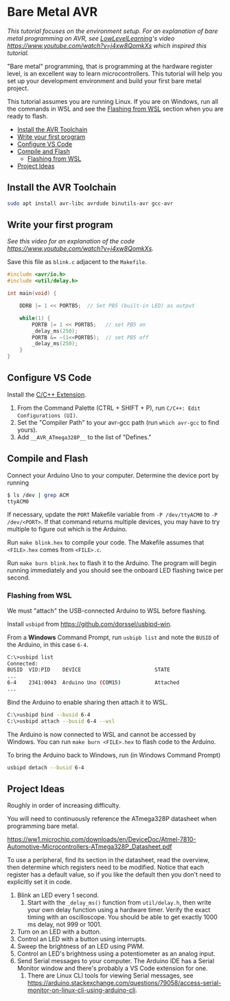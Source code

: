 # Bare Metal AVR

_This tutorial focuses on the environment setup. For an explanation of bare metal programming on AVR, see [LowLevelLearning](https://www.youtube.com/@LowLevelTV)'s video <https://www.youtube.com/watch?v=j4xw8QomkXs> which inspired this tutorial._

"Bare metal" programming, that is programming at the hardware register level, is an excellent way to learn microcontrollers. This tutorial will help you set up your development environment and build your first bare metal project.

This tutorial assumes you are running Linux. If you are on Windows, run all the commands in WSL and see the
[Flashing from WSL](#flashing-from-wsl) section when you are ready to flash.

- [Install the AVR Toolchain](#install-the-avr-toolchain)
- [Write your first program](#write-your-first-program)
- [Configure VS Code](#configure-vs-code)
- [Compile and Flash](#compile-and-flash)
  - [Flashing from WSL](#flashing-from-wsl)
- [Project Ideas](#project-ideas)

## Install the AVR Toolchain

```bash
sudo apt install avr-libc avrdude binutils-avr gcc-avr
```

## Write your first program

_See this video for an explanation of the code <https://www.youtube.com/watch?v=j4xw8QomkXs>._

Save this file as `blink.c` adjacent to the `Makefile`.

```c
#include <avr/io.h>
#include <util/delay.h>

int main(void) {

    DDRB |= 1 << PORTB5;  // Set PB5 (built-in LED) as output

    while(1) {
        PORTB |= 1 << PORTB5;   // set PB5 on
        _delay_ms(250);
        PORTB &= ~(1<<PORTB5);  // set PB5 off
        _delay_ms(250);
    }
}
```

## Configure VS Code

Install the [C/C++ Extension](https://marketplace.visualstudio.com/items?itemName=ms-vscode.cpptools).

1. From the Command Palette (CTRL + SHIFT + P), run `C/C++: Edit Configurations (UI)`.
2. Set the "Compiler Path" to your avr-gcc path (run `which avr-gcc` to find yours).
3. Add `__AVR_ATmega328P__` to the list of "Defines."

## Compile and Flash

Connect your Arduino Uno to your computer. Determine the device port by running

```bash
$ ls /dev | grep ACM
ttyACM0
```

If necessary, update the `PORT` Makefile variable from `-P /dev/ttyACM0` to `-P /dev/<PORT>`. If that command returns multiple devices, you may have to try multiple to figure out which is the Arduino.

Run `make blink.hex` to compile your code. The Makefile assumes that `<FILE>.hex` comes from `<FILE>.c`.

Run `make burn blink.hex` to flash it to the Arduino. The program will begin running immediately and you should see the onboard LED flashing twice per second.

### Flashing from WSL

We must "attach" the USB-connected Arduino to WSL before flashing.

Install `usbipd` from <https://github.com/dorssel/usbipd-win>.

From a __Windows__ Command Prompt, run `usbipb list` and note the `BUSID` of the Arduino, in this case `6-4`.

```bash
C:\>usbipd list
Connected:
BUSID  VID:PID    DEVICE                        STATE
...
6-4    2341:0043  Arduino Uno (COM15)           Attached
...
```

Bind the Arduino to enable sharing then attach it to WSL.

```bash
C:\>usbipd bind --busid 6-4
C:\>usbipd attach --busid 6-4 --wsl
```

The Arduino is now connected to WSL and cannot be accessed by Windows. You can run `make burn <FILE>.hex` to flash code to the Arduino.

To bring the Arduino back to Windows, run (in Windows Command Prompt)

```bash
usbipd detach --busid 6-4
```

## Project Ideas

Roughly in order of increasing difficulty.

You will need to continuously reference the ATmega328P datasheet when programming bare metal.

<https://ww1.microchip.com/downloads/en/DeviceDoc/Atmel-7810-Automotive-Microcontrollers-ATmega328P_Datasheet.pdf>

To use a peripheral, find its section in the datasheet, read the overview, then determine which registers need to be modified. Notice that each register has a default value, so if you like the default then you don't need to explicitly set it in code.

1. Blink an LED every 1 second.
   1. Start with the `_delay_ms()` function from `util/delay.h`, then write your own delay function using a hardware timer. Verify the exact timing with an oscilloscope. You should be able to get exactly 1000 ms delay, not 999 or 1001.
2. Turn on an LED with a button.
3. Control an LED with a button using interrupts.
4. Sweep the brightness of an LED using PWM.
5. Control an LED's brightness using a potentiometer as an analog input.
6. Send Serial messages to your computer. The Arduino IDE has a Serial Monitor window and there's probably a VS Code extension for one.
   1. There are Linux CLI tools for viewing Serial messages, see <https://arduino.stackexchange.com/questions/79058/access-serial-monitor-on-linux-cli-using-arduino-cli>.
